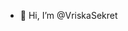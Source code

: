 - 👋 Hi, I’m @VriskaSekret

<!---
VriskaSekret/VriskaSekret is a ✨ special ✨ repository because its `README.md` (this file) appears on your GitHub profile.
You can click the Preview link to take a look at your changes.
--->
